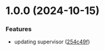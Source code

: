 # 1.0.0 (2024-10-15)


### Features

* updating supervisor ([254c49f](https://github.com/daavelar/localstack-ui/commit/254c49fa321b22c4791ebbf77c4a84226a5837fa))

